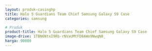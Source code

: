 ```yaml
---
layout: produk-casinghp
title: Halo 5 Guardians Team Chief Samsung Galaxy S9 Case
categories: samsung

# Produk
product-title: Halo 5 Guardians Team Chief Samsung Galaxy S9 Case
image-drive: 1TBN6NtxI9Rb-rNVaUMtFD8AWo9NwqN8_
harga: 90000
---
```

